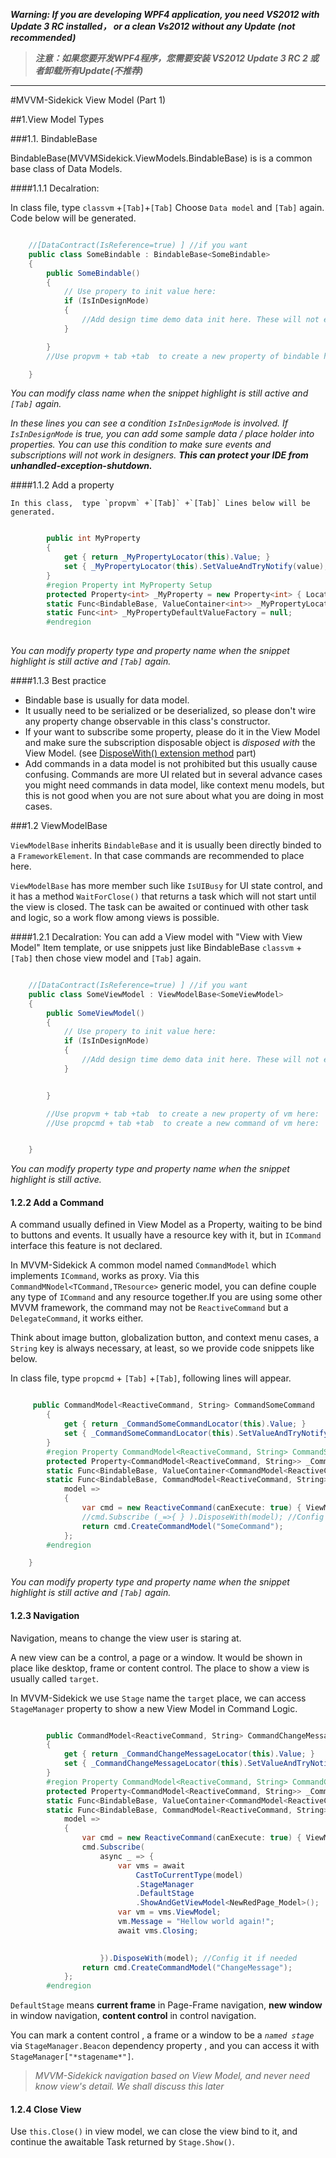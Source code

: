  ***Warning: If you are developing WPF4 application, you need VS2012 with Update 3 RC installed， or a clean Vs2012 without any Update (not recommended)***
> 
> ***注意：如果您要开发WPF4程序，您需要安装 VS2012 Update 3 RC 2  或者卸载所有Update(不推荐)***
 
 
 ------------------
#MVVM-Sidekick View Model (Part 1)

##1.View Model Types

###1.1. BindableBase

BindableBase(MVVMSidekick.ViewModels.BindableBase) is is a common base class of Data Models.

####1.1.1 Decalration:
	
In class file, type `classvm` +`[Tab]`+`[Tab]` Choose `Data model` and `[Tab]` again. Code below will be generated.

``` csharp

    //[DataContract(IsReference=true) ] //if you want
    public class SomeBindable : BindableBase<SomeBindable>
    {
        public SomeBindable()
        {
            // Use propery to init value here:
            if (IsInDesignMode)
            {
                //Add design time demo data init here. These will not execute in runtime.
            }

        }
        //Use propvm + tab +tab  to create a new property of bindable here:

    }   

```

*You can modify class name when the snippet highlight is still active and `[Tab]` again.*
	
*In these lines you can see a condition `IsInDesignMode` is involved. If `IsInDesignMode` is true, you can add some sample data / place holder  into properties. You can use this condition to make sure events and subscriptions will not work in designers. **This can protect your IDE from unhandled-exception-shutdown.***


####1.1.2 Add a property 

 	In this class,  type `propvm` +`[Tab]` +`[Tab]` Lines below will be generated.

``` csharp

        public int MyProperty
        {
            get { return _MyPropertyLocator(this).Value; }
            set { _MyPropertyLocator(this).SetValueAndTryNotify(value); }
        }
        #region Property int MyProperty Setup
        protected Property<int> _MyProperty = new Property<int> { LocatorFunc = _MyPropertyLocator };
        static Func<BindableBase, ValueContainer<int>> _MyPropertyLocator = RegisterContainerLocator<int>("MyProperty", model => model.Initialize("MyProperty", ref model._MyProperty, ref _MyPropertyLocator, _MyPropertyDefaultValueFactory));
        static Func<int> _MyPropertyDefaultValueFactory = null;
        #endregion      
	
```

*You can modify property type and property name when the snippet highlight is still active and `[Tab]` again.*







####1.1.3 Best practice

- Bindable base is usually for data model. 
- It usually need to be serialized or be deserialized, so please don't wire any property change observable in this class's constructor. 
- If your want to subscribe some property, please do it in the View Model and make sure the subscription disposable object is *disposed with* the View Model. (see [DisposeWith() extension method](#disposewith) part)
- Add commands in a data model is not prohibited but this usually cause confusing. Commands are more UI related but in several advance cases you might need commands in data model, like context menu models, but this is not good when you are not sure about what you are doing in most cases.


###1.2 ViewModelBase

`ViewModelBase` inherits `BindableBase` and it is usually been directly binded to a `FrameworkElement`. In that case commands are recommended to place here.

`ViewModelBase` has more member such like `IsUIBusy` for UI state control, and it has a method `WaitForClose()` that returns a task which will not start until the view is closed. The task can be awaited or continued with other task and logic, so a work flow among views is possible.


####1.2.1 Decalration:
You can add a View model with "View with View Model" Item template, or use snippets just like BindableBase `classvm` + `[Tab]`  then chose view model and `[Tab]` again.

``` csharp

  	//[DataContract(IsReference=true) ] //if you want
    public class SomeViewModel : ViewModelBase<SomeViewModel>
    {
        public SomeViewModel()
        {
            // Use propery to init value here:
            if (IsInDesignMode)
            {
                //Add design time demo data init here. These will not execute in runtime.
            }


        }

        //Use propvm + tab +tab  to create a new property of vm here:
        //Use propcmd + tab +tab  to create a new command of vm here:


    }
```

*You can modify property type and property name when the snippet highlight is still active.*





#### 1.2.2 Add a Command

A command usually defined in View Model as a Property, waiting to be bind to buttons and events. It usually have a resource key with it, but in `ICommand` interface this feature is not declared.

In MVVM-Sidekick A common model named `CommandModel` which implements `ICommand`, works as proxy. Via this `CommandMNodel<TCommand,TResource>` generic model, you can define couple any type of `ICommand` and any resource together.If you are using some other MVVM framework, the command may not be `ReactiveCommand` but a `DelegateCommand`, it works either.  

Think about image button, globalization button, and context menu cases, a `String` key is always necessary, at least, so we provide code snippets like below.




In class file, type `propcmd` + `[Tab]` +`[Tab]`, following lines will appear.

```csharp

     public CommandModel<ReactiveCommand, String> CommandSomeCommand
        {
            get { return _CommandSomeCommandLocator(this).Value; }
            set { _CommandSomeCommandLocator(this).SetValueAndTryNotify(value); }
        }
        #region Property CommandModel<ReactiveCommand, String> CommandSomeCommand Setup
        protected Property<CommandModel<ReactiveCommand, String>> _CommandSomeCommand = new Property<CommandModel<ReactiveCommand, String>> { LocatorFunc = _CommandSomeCommandLocator };
        static Func<BindableBase, ValueContainer<CommandModel<ReactiveCommand, String>>> _CommandSomeCommandLocator = RegisterContainerLocator<CommandModel<ReactiveCommand, String>>("CommandSomeCommand", model => model.Initialize("CommandSomeCommand", ref model._CommandSomeCommand, ref _CommandSomeCommandLocator, _CommandSomeCommandDefaultValueFactory));
        static Func<BindableBase, CommandModel<ReactiveCommand, String>> _CommandSomeCommandDefaultValueFactory =
            model =>
            {
                var cmd = new ReactiveCommand(canExecute: true) { ViewModel = model }; //New Command Core
                //cmd.Subscribe (_=>{ } ).DisposeWith(model); //Config it if needed
                return cmd.CreateCommandModel("SomeCommand");
            };
        #endregion

    }


```

*You can modify property type and property name when the snippet highlight is still active and `[Tab]` again.*

#### 1.2.3 Navigation

Navigation, means to change the view user is staring at.

A new view can be a control, a page or a window. It would be shown in place like desktop, frame or content control. The place to show a view is usually called `target`.  

In MVVM-Sidekick we use `Stage` name the `target` place, we can access `StageManager` property to show a new View Model in Command Logic.



``` csharp

        public CommandModel<ReactiveCommand, String> CommandChangeMessage
        {
            get { return _CommandChangeMessageLocator(this).Value; }
            set { _CommandChangeMessageLocator(this).SetValueAndTryNotify(value); }
        }
        #region Property CommandModel<ReactiveCommand, String> CommandChangeMessage Setup
        protected Property<CommandModel<ReactiveCommand, String>> _CommandChangeMessage = new Property<CommandModel<ReactiveCommand, String>> { LocatorFunc = _CommandChangeMessageLocator };
        static Func<BindableBase, ValueContainer<CommandModel<ReactiveCommand, String>>> _CommandChangeMessageLocator = RegisterContainerLocator<CommandModel<ReactiveCommand, String>>("CommandChangeMessage", model => model.Initialize("CommandChangeMessage", ref model._CommandChangeMessage, ref _CommandChangeMessageLocator, _CommandChangeMessageDefaultValueFactory));
        static Func<BindableBase, CommandModel<ReactiveCommand, String>> _CommandChangeMessageDefaultValueFactory =
            model =>
            {
                var cmd = new ReactiveCommand(canExecute: true) { ViewModel = model }; //New Command Core
                cmd.Subscribe(
                    async _ => {
                        var vms = await 
                            CastToCurrentType(model)
                            .StageManager
                            .DefaultStage
                            .ShowAndGetViewModel<NewRedPage_Model>();
                        var vm = vms.ViewModel;
                        vm.Message = "Hellow world again!";
                        await vms.Closing;
                        

                    }).DisposeWith(model); //Config it if needed
                return cmd.CreateCommandModel("ChangeMessage");
            };
        #endregion

```

`DefaultStage` means **current frame** in Page-Frame navigation, **new window** in window navigation, **content control** in control navigation. 

You can mark a  content control , a frame or a window to be a *`named stage`* via `StageManager.Beacon` dependency property , and you can access it with `StageManager["*stagename*"]`.

>*MVVM-Sidekick navigation based on View Model, and never need know view's detail. We shall discuss this later*

#### 1.2.4 Close View

Use `this.Close()` in view model, we can close the view bind to it, and continue the awaitable Task returned by `Stage.Show()`.


